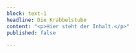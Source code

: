 ```yaml
---
block: text-1
headline: Die Krabbelstube
content: "<p>Hier steht der Inhalt.</p>"
published: false

---
```

